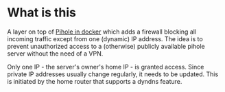 # What is this

A layer on top of [Pihole in docker](https://github.com/pi-hole/docker-pi-hole/) which adds a firewall blocking all incoming traffic except from one (dynamic) IP address.
The idea is to prevent unauthorized access to a (otherwise) publicly available pihole server without the need of a VPN.

Only one IP - the server's owner's home IP - is granted access. Since private IP addresses usually change regularly, it needs to be updated. This is initiated by the home router that supports a dyndns feature.

